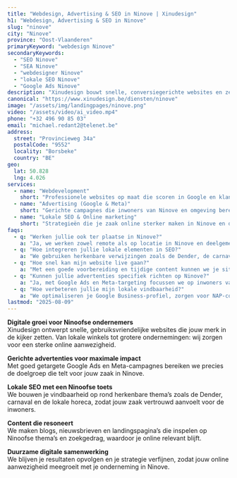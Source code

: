 ```yaml
---
title: "Webdesign, Advertising & SEO in Ninove | Xinudesign"
h1: "Webdesign, Advertising & SEO in Ninove"
slug: "ninove"
city: "Ninove"
province: "Oost-Vlaanderen"
primaryKeyword: "webdesign Ninove"
secondaryKeywords:
  - "SEO Ninove"
  - "SEA Ninove"
  - "webdesigner Ninove"
  - "lokale SEO Ninove"
  - "Google Ads Ninove"
description: "Xinudesign bouwt snelle, conversiegerichte websites en zet doeltreffende advertentiecampagnes op voor ondernemers in Ninove. Wij verbeteren je vindbaarheid en laten je online groeien."
canonical: "https://www.xinudesign.be/diensten/ninove"
image: "/assets/img/landingpages/ninove.png"
video: "/assets/video/ai_video.mp4"
phone: "+32 496 90 85 03"
email: "michael.redant2@telenet.be"
address:
  street: "Provincieweg 34a"
  postalCode: "9552"
  locality: "Borsbeke"
  country: "BE"
geo:
  lat: 50.828
  lng: 4.026
services:
  - name: "Webdevelopment"
    short: "Professionele websites op maat die scoren in Google en klanten overtuigen."
  - name: "Advertising (Google & Meta)"
    short: "Gerichte campagnes die inwoners van Ninove en omgeving bereiken."
  - name: "Lokale SEO & Online marketing"
    short: "Strategieën die je zaak online sterker maken in Ninove en deelgemeenten."
faqs:
  - q: "Werken jullie ook ter plaatse in Ninove?"
    a: "Ja, we werken zowel remote als op locatie in Ninove en deelgemeenten zoals Appelterre, Denderwindeke, Meerbeke en Okegem."
  - q: "Hoe integreren jullie lokale elementen in SEO?"
    a: "We gebruiken herkenbare verwijzingen zoals de Dender, de carnavalstraditie en lokale evenementen in je content."
  - q: "Hoe snel kan mijn website live gaan?"
    a: "Met een goede voorbereiding en tijdige content kunnen we je site vaak binnen 2–4 weken lanceren."
  - q: "Kunnen jullie advertenties specifiek richten op Ninove?"
    a: "Ja, met Google Ads en Meta-targeting focussen we op inwoners van Ninove en omliggende regio’s."
  - q: "Hoe verbeteren jullie mijn lokale vindbaarheid?"
    a: "We optimaliseren je Google Business-profiel, zorgen voor NAP-consistentie en verwerken zoekwoorden zoals 'webdesigner Ninove' in je SEO-strategie."
lastmod: "2025-08-09"
---
```


**Digitale groei voor Ninoofse ondernemers**  
Xinudesign ontwerpt snelle, gebruiksvriendelijke websites die jouw merk in de kijker zetten. Van lokale winkels tot grotere ondernemingen: wij zorgen voor een sterke online aanwezigheid.

**Gerichte advertenties voor maximale impact**  
Met goed getargete Google Ads en Meta-campagnes bereiken we precies de doelgroep die telt voor jouw zaak in Ninove.

**Lokale SEO met een Ninoofse toets**  
We bouwen je vindbaarheid op rond herkenbare thema’s zoals de Dender, carnaval en de lokale horeca, zodat jouw zaak vertrouwd aanvoelt voor de inwoners.

**Content die resoneert**  
We maken blogs, nieuwsbrieven en landingspagina’s die inspelen op Ninoofse thema’s en zoekgedrag, waardoor je online relevant blijft.

**Duurzame digitale samenwerking**  
We blijven je resultaten opvolgen en je strategie verfijnen, zodat jouw online aanwezigheid meegroeit met je onderneming in Ninove.
